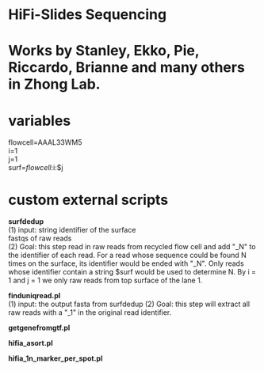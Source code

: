 # HiFi-Slides Sequencing


# Works by Stanley, Ekko, Pie, Riccardo, Brianne and many others in Zhong Lab.


# variables
flowcell=AAAL33WM5  
i=1  
j=1  
surf=$flowcell:$i:$j   

# custom external scripts


**surfdedup**  
(1) input: 
string identifier of the surface  
fastqs of raw reads  
(2) Goal: this step read in raw reads from recycled flow cell and add "_N" to the identifier of each read. For a read whose sequence could be found N times on the surface, its identifier would be ended with "_N". Only reads whose identifier contain a string $surf would be used to determine N. By i = 1 and j = 1 we only raw reads from top surface of the lane 1. 


**finduniqread.pl**  
(1) input: the output fasta from surfdedup
(2) Goal: this step will extract all raw reads with a "_1" in the original read identifier. 

**getgenefromgtf.pl**  

**hifia_asort.pl**  

**hifia_1n_marker_per_spot.pl**  

